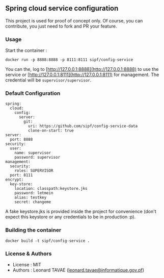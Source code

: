 ## Spring cloud service configuration

This project is used for proof of concept only. Of course, you can contribute, you just need to fork 
and PR your feature.

### Usage

Start the container :

```
docker run -p 8888:8888 -p 8111:8111 sipf/config-service
```

You can the, log to [http://127.0.0.1:8888](http://127.0.0.1:8888) to use the service or 
[http://127.0.0.1:8111](http://127.0.0.1:8111) for management. The credential will be 
```supervisor/supervisor```.

### Default Configuration

```
spring:
  cloud:
    config:
      server:
        git:
          uri: https://github.com/sipf/config-service-data
          clone-on-start: true
server:
  port: 8888
security:
  user:
    name: supervisor
    password: supervisor
management:
  security:
    roles: SUPERVISOR
  port: 8111
encrypt:
  key-store:
    location: classpath:keystore.jks
    password: letmein
    alias: testkey
    secret: changeme
```

A fake keystore.jks is provided inside the project for convenience (don't expect this keystore 
or any credentials to be in production :p).

### Building the container

```
docker build -t sipf/config-service .
```

### License & Authors

* License : MIT
* Authors : Leonard TAVAE (leonard.tavae@informatique.gov.pf)
